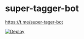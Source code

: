 # super-tagger-bot
https://t.me/super-tager-bot


[![Deploy](https://www.herokucdn.com/deploy/button.svg)](https://heroku.com/deploy?template=https://github.com/with0utid/super-tagger-bot )
